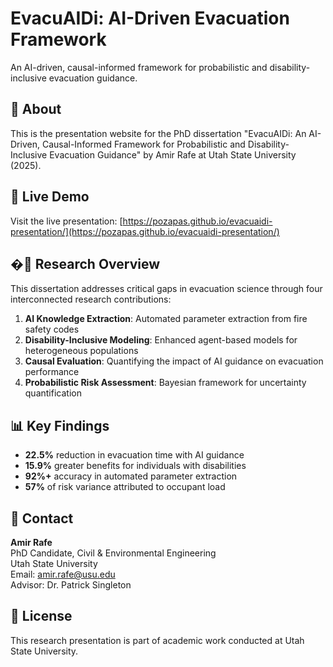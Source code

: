 # EvacuAIDi: AI-Driven Evacuation Framework

An AI-driven, causal-informed framework for probabilistic and disability-inclusive evacuation guidance.

## 📖 About

This is the presentation website for the PhD dissertation "EvacuAIDi: An AI-Driven, Causal-Informed Framework for Probabilistic and Disability-Inclusive Evacuation Guidance" by Amir Rafe at Utah State University (2025).

## 🚀 Live Demo

Visit the live presentation: [https://pozapas.github.io/evacuaidi-presentation/](https://pozapas.github.io/evacuaidi-presentation/)


## �🔬 Research Overview

This dissertation addresses critical gaps in evacuation science through four interconnected research contributions:

1. **AI Knowledge Extraction**: Automated parameter extraction from fire safety codes
2. **Disability-Inclusive Modeling**: Enhanced agent-based models for heterogeneous populations
3. **Causal Evaluation**: Quantifying the impact of AI guidance on evacuation performance
4. **Probabilistic Risk Assessment**: Bayesian framework for uncertainty quantification

## 📊 Key Findings

- **22.5%** reduction in evacuation time with AI guidance
- **15.9%** greater benefits for individuals with disabilities
- **92%+** accuracy in automated parameter extraction
- **57%** of risk variance attributed to occupant load

## 📧 Contact

**Amir Rafe**  
PhD Candidate, Civil & Environmental Engineering  
Utah State University  
Email: amir.rafe@usu.edu  
Advisor: Dr. Patrick Singleton

## 📄 License

This research presentation is part of academic work conducted at Utah State University.
